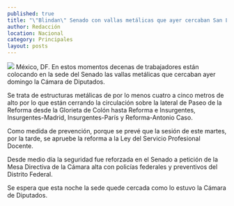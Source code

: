 ```yaml
---
published: true
title: "\"Blindan\" Senado con vallas metálicas que ayer cercaban San Lázaro"
author: Redacción
location: Nacional
category: Principales
layout: posts
---
```


![](http://i.imgur.com/oJLnAjdm.jpg)
México, DF. En estos momentos decenas de trabajadores están colocando en la sede del Senado las vallas metálicas que cercaban ayer domingo la Cámara de Diputados.

Se trata de estructuras metálicas de por lo menos cuatro a cinco metros de alto por lo que están cerrando la circulación sobre la lateral de Paseo de la Reforma desde la Glorieta de Colón hasta Reforma e Insurgentes, Insurgentes-Madrid, Insurgentes-París y Reforma-Antonio Caso.

Como medida de prevención, porque se prevé que la sesión de este martes, por la tarde, se apruebe la reforma a la Ley del Servicio Profesional Docente.

Desde medio día la seguridad fue reforzada en el Senado a petición de la Mesa Directiva de la Cámara alta con policías federales y preventivos del Distrito Federal.

Se espera que esta noche la sede quede cercada como lo estuvo la Cámara de Diputados.
